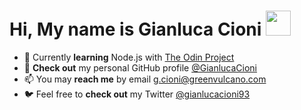 # Hi, My name is **Gianluca Cioni** <img src="https://raw.githubusercontent.com/MartinHeinz/MartinHeinz/master/wave.gif" width="40px">

- 🌱 Currently **learning** Node.js with [The Odin Project](https://www.theodinproject.com/paths/full-stack-javascript/courses/nodejs)
- 🔎 **Check out** my personal GitHub profile [@GianlucaCioni](https://github.com/GianlucaCioni/GianlucaCioni)
- 📫 You may **reach me** by email [g.cioni@greenvulcano.com](mailto:g.cioni@greenvulcano.com)
- 🐦 Feel free to **check out** my Twitter [@gianlucacioni93](https://twitter.com/gianlucacioni93/)
<!---
G-Cioni/G-Cioni is a ✨ special ✨ repository because its `README.md` (this file) appears on your GitHub profile.
You can click the Preview link to take a look at your changes.
--->
